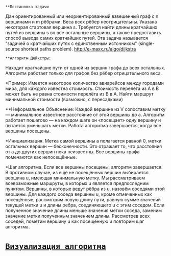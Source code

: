 	**Постановка задачи
Дан ориентированный или неориентированный взвешенный граф с n вершинами и m рёбрами. 
Веса всех рёбер неотрицательны. Указана некоторая стартовая вершина s. Требуется 
найти длины кратчайших путей из вершины s во все остальные вершины, а также предоставить 
способ вывода самих кратчайших путей.
Эта задача называется "задачей о кратчайших путях с единственным источником" 
(single-source shortest paths problem).
http://e-maxx.ru/algo/dijkstra

	**Алгоритм Дейкстры:
Находит кратчайшие пути от одной из вершин графа до всех остальных.
Алгоритм работает только для графов без рёбер отрицательного веса.

*Пример:
Имеется некоторое количество авиарейсов между городами мира, для каждого известна стоимость. 
Стоимость перелёта из A в B может быть не равна стоимости перелёта из B в A. 
Найти маршрут минимальной стоимости (возможно, с пересадками) 


**Неформальное Объяснение:
Каждой вершине из V сопоставим метку — минимальное известное расстояние от этой вершины до a.
Алгоритм работает пошагово — на каждом шаге он «посещает» одну вершину и пытается уменьшать метки.
Работа алгоритма завершается, когда все вершины посещены.

*Инициализация.
Метка самой вершины a полагается равной 0, метки остальных вершин — бесконечности.
Это отражает то, что расстояния от a до других вершин пока неизвестны.
Все вершины графа помечаются как непосещённые.

*Шаг алгоритма.
Если все вершины посещены, алгоритм завершается.
В противном случае, из ещё не посещённых вершин выбирается вершина u, имеющая минимальную метку.
Мы рассматриваем всевозможные маршруты, в которых u является предпоследним пунктом. 
Вершины, в которые ведут рёбра из u, назовём соседями этой вершины. 
Для каждого соседа вершины u, кроме отмеченных как посещённые, рассмотрим новую длину пути, 
равную сумме значений текущей метки u и длины ребра, соединяющего u с этим соседом.
Если полученное значение длины меньше значения метки соседа, заменим значение метки 
полученным значением длины. 
Рассмотрев всех соседей, пометим вершину u как посещённую и повторим шаг алгоритма.

[`Визуализация алгоритма`](https://www.cs.usfca.edu/~galles/visualization/Dijkstra.html)
==
